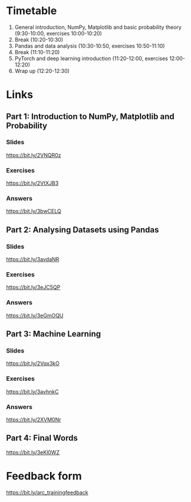 # Timetable
 1. General introduction, NumPy, Matplotlib and basic probability theory (9:30-10:00, exercises 10:00-10:20)
 2. Break (10:20-10:30)
 3. Pandas and data analysis (10:30-10:50, exercises 10:50-11:10)
 4. Break (11:10-11:20)
 5. PyTorch and deep learning introduction (11:20-12:00, exercises 12:00-12:20)
 6. Wrap up (12:20-12:30)

# Links
## Part 1: Introduction to NumPy, Matplotlib and Probability 
### Slides
<https://bit.ly/2VNQR0z>
 
### Exercises
<https://bit.ly/2VtXJB3>

### Answers
<https://bit.ly/3bwCELQ>

## Part 2: Analysing Datasets using Pandas
### Slides
<https://bit.ly/3avdaNR>
 
### Exercises
<https://bit.ly/3eJC5QP>

### Answers
<https://bit.ly/3eGmOQU>

## Part 3: Machine Learning
### Slides
<https://bit.ly/2Vqx3kO>
 
### Exercises
<https://bit.ly/3avhnkC>

### Answers
<https://bit.ly/2XVM0Nr>

## Part 4: Final Words
<https://bit.ly/3eKl0WZ>

# Feedback form
<https://bit.ly/arc_trainingfeedback>
